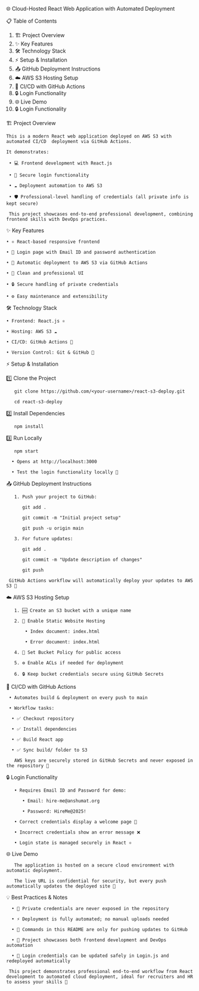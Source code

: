 🌐 Cloud-Hosted React Web Application with Automated Deployment






📋 Table of Contents
   1. 🏗️ Project Overview
   2. ✨ Key Features
   3. 🛠️ Technology Stack
   4. ⚡ Setup & Installation
   5. 📤 GitHub Deployment Instructions
   6. ☁️ AWS S3 Hosting Setup
   7. 🔄 CI/CD with GitHub Actions
   8. 🔒 Login Functionality 
   9. 🌐 Live Demo
  10. 🔒 Login Functionality

🏗️ Project Overview
    
    This is a modern React web application deployed on AWS S3 with automated CI/CD  deployment via GitHub Actions.
  
    It demonstrates:

     • 💻 Frontend development with React.js

     • 🔐 Secure login functionality

     • ☁️ Deployment automation to AWS S3

     • 🛡️ Professional-level handling of credentials (all private info is kept secure)

     This project showcases end-to-end professional development, combining frontend skills with DevOps practices.

✨ Key Features

    • ⚛️ React-based responsive frontend
  
    • 🔑 Login page with Email ID and password authentication
   
    • 🚀 Automatic deployment to AWS S3 via GitHub Actions
   
    • 🎨 Clean and professional UI
   
    • 🔒 Secure handling of private credentials
   
    • ⚙️ Easy maintenance and extensibility

🛠️ Technology Stack

    • Frontend: React.js ⚛️
   
    • Hosting: AWS S3 ☁️
   
    • CI/CD: GitHub Actions 🔄
   
    • Version Control: Git & GitHub 🐙

⚡ Setup & Installation

   1️⃣ Clone the Project
      
       git clone https://github.com/<your-username>/react-s3-deploy.git
       
       cd react-s3-deploy

   2️⃣ Install Dependencies
      
       npm install

   3️⃣ Run Locally
      
       npm start

      • Opens at http://localhost:3000
 
      • Test the login functionality locally 🔑

📤 GitHub Deployment Instructions

       1. Push your project to GitHub:

          git add .

          git commit -m "Initial project setup"

          git push -u origin main

       3. For future updates:

          git add .

          git commit -m "Update description of changes"

          git push

     GitHub Actions workflow will automatically deploy your updates to AWS S3 🚀

☁️ AWS S3 Hosting Setup

       1. 🆕 Create an S3 bucket with a unique name

       2. 🔧 Enable Static Website Hosting

           • Index document: index.html

           • Error document: index.html

       4. 🔐 Set Bucket Policy for public access

       5. ⚙️ Enable ACLs if needed for deployment

       6. 🔒 Keep bucket credentials secure using GitHub Secrets

🔄 CI/CD with GitHub Actions

     • Automates build & deployment on every push to main
    
     • Workflow tasks:
      
      • ✅ Checkout repository
      
      • ✅ Install dependencies
      
      • ✅ Build React app
      
      • ✅ Sync build/ folder to S3

       AWS keys are securely stored in GitHub Secrets and never exposed in the repository 🔐

🔒 Login Functionality
 
       • Requires Email ID and Password for demo:
         
          • Email: hire-me@anshumat.org
         
          • Password: HireMe@2025!
     
       • Correct credentials display a welcome page 🎉
      
       • Incorrect credentials show an error message ❌

       • Login state is managed securely in React ⚛️

🌐 Live Demo

       The application is hosted on a secure cloud environment with automatic deployment.
 
       The live URL is confidential for security, but every push automatically updates the deployed site 🔄

💡 Best Practices & Notes
   
      • 🔑 Private credentials are never exposed in the repository
   
      • ⚡ Deployment is fully automated; no manual uploads needed
   
      • 📝 Commands in this README are only for pushing updates to GitHub
   
      • 🚀 Project showcases both frontend development and DevOps automation
 
      • 🔄 Login credentials can be updated safely in Login.js and redeployed automatically

     This project demonstrates professional end-to-end workflow from React development to automated cloud deployment, ideal for recruiters and HR to assess your skills 💼
